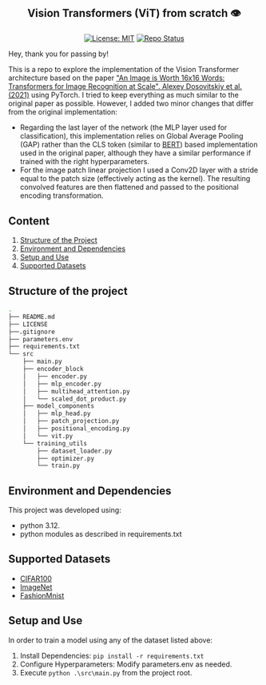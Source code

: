 ## <p align="center"> **Vision Transformers (ViT) from scratch** 👁️ </p>

<div align="center">
    
  <a href="">[![License: MIT](https://img.shields.io/badge/License-MIT-yellow.svg)](https://opensource.org/licenses/MIT)</a>
  <a href="">[![Repo Status](https://img.shields.io/badge/Repo%20Status-In%20Progress-red.svg)](https://github.com/DaniGarciaPerez/vision_transformer)</a>
    
</div>

Hey, thank you for passing by! 

This is a repo to explore the implementation of the Vision Transformer architecture based on the paper ["An Image is Worth 16x16 Words: Transformers for Image Recognition at Scale". Alexey Dosovitskiy et al. (2021)](https://arxiv.org/pdf/2010.11929) using PyTorch. I tried to keep everything as much similar to the original paper as possible. However, I added two minor changes that differ from the original implementation:

- Regarding the last layer of the network (the MLP layer used for classification), this implementation relies on Global Average Pooling (GAP) rather than the CLS token (similar to [BERT](https://arxiv.org/pdf/1810.04805)) based implementation used in the original paper, although they have a similar performance if trained with the right hyperparameters.
- For the image patch linear projection I used a Conv2D layer with a stride equal to the patch size (effectively acting as the kernel). The resulting convolved features are then flattened and passed to the positional encoding transformation.

## **Content**

1. [Structure of the Project](#structure-of-the-project)
2. [Environment and Dependencies](#environment-and-dependencies)
3. [Setup and Use](#setup-and-use)
4. [Supported Datasets](#supported-datasets)

## **Structure of the project**

```bash
.
├── README.md
├── LICENSE
├──.gitignore
├── parameters.env
├── requirements.txt
└── src
    ├── main.py
    ├── encoder_block
    │   ├── encoder.py
    │   ├── mlp_encoder.py
    │   ├── multihead_attention.py
    │   └── scaled_dot_product.py
    ├── model_components
    │   ├── mlp_head.py
    │   ├── patch_projection.py
    │   ├── positional_encoding.py
    │   └── vit.py
    └── training_utils
        ├── dataset_loader.py
        ├── optimizer.py
        └── train.py
```

## **Environment and Dependencies**

This project was developed using:

- python 3.12.
- python modules as described in requirements.txt

## **Supported Datasets**

- [CIFAR100](https://www.cs.toronto.edu/~kriz/cifar.html)
- [ImageNet](https://www.image-net.org/)
- [FashionMnist](https://en.wikipedia.org/wiki/Fashion_MNIST)
  
## **Setup and Use**

In order to train a model using any of the dataset listed above:

1. Install Dependencies: ```pip install -r requirements.txt```
2. Configure Hyperparameters: Modify parameters.env as needed.
3. Execute ```python .\src\main.py``` from the project root.

